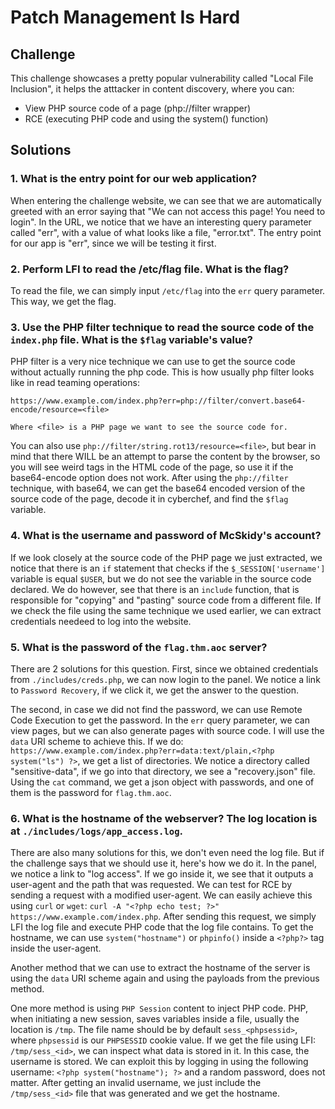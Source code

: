 # Patch Management Is Hard

## Challenge
This challenge showcases a pretty popular vulnerability called "Local File Inclusion", it helps the atttacker in content discovery, where you can:
- View PHP source code of a page (php://filter wrapper)
- RCE (executing PHP code and using the system() function)

## Solutions 

### 1. What is the entry point for our web application?
When entering the challenge website, we can see that we are automatically greeted with an error saying that "We can not access this page! You need to login". In the URL, we notice that we have an interesting query parameter called "err", with a value of what looks like a file, "error.txt". The entry point for our app is "err", since we will be testing it first.

### 2. Perform LFI to read the /etc/flag file. What is the flag?
To read the file, we can simply input `/etc/flag` into the `err` query parameter. This way, we get the flag.

### 3. Use the PHP filter technique to read the source code of the `index.php` file. What is the `$flag` variable's value?
PHP filter is a very nice technique we can use to get the source code without actually running the php code. This is how usually php filter looks like in read teaming operations:
```
https://www.example.com/index.php?err=php://filter/convert.base64-encode/resource=<file>

Where <file> is a PHP page we want to see the source code for.
```

You can also use `php://filter/string.rot13/resource=<file>`, but bear in mind that there WILL be an attempt to parse the content by the browser, so you will see weird tags in the HTML code of the page, so use it if the base64-encode option does not work.
After using the `php://filter` technique, with base64, we can get the base64 encoded version of the source code of the page, decode it in cyberchef, and find the `$flag` variable.

### 4. What is the username and password of McSkidy's account?
If we look closely at the source code of the PHP page we just extracted, we notice that there is an `if` statement that checks if the `$_SESSION['username']` variable is equal `$USER`, but we do not see the variable in the source code declared. We do however, see that there is an `include` function, that is responsible for "copying" and "pasting" source code from a different file. If we check the file using the same technique we used earlier, we can extract credentials needeed to log into the website.

### 5. What is the password of the `flag.thm.aoc` server?
There are 2 solutions for this question. First, since we obtained credentials from `./includes/creds.php`, we can now login to the panel. We notice a link to `Password Recovery`, if we click it, we get the answer to the question.

The second, in case we did not find the password, we can use Remote Code Execution to get the password. In the `err` query parameter, we can view pages, but we can also generate pages with source code. I will use the `data` URI scheme to achieve this. If we do: `https://www.example.com/index.php?err=data:text/plain,<?php system("ls") ?>`, we get a list of directories. We notice a directory called "sensitive-data", if we go into that directory, we see a "recovery.json" file. Using the `cat` command, we get a json object with passwords, and one of them is the password for `flag.thm.aoc`.

### 6. What is the hostname of the webserver? The log location is at `./includes/logs/app_access.log`.
There are also many solutions for this, we don't even need the log file. But if the challenge says that we should use it, here's how we do it.
In the panel, we notice a link to "log access". If we go inside it, we see that it outputs a user-agent and the path that was requested. We can test for RCE by sending a request with a modified user-agent. We can easily achieve this using `curl` or `wget`: `curl -A "<?php echo test; ?>" https://www.example.com/index.php`. After sending this request, we simply LFI the log file and execute PHP code that the log file contains. To get the hostname, we can use `system("hostname")` or `phpinfo()` inside a `<?php?>` tag inside the user-agent.

Another method that we can use to extract the hostname of the server is using the `data` URI scheme again and using the payloads from the previous method.

One more method is using `PHP Session` content to inject PHP code. PHP, when initiating a new session, saves variables inside a file, usually the location is `/tmp`. The file name should be by default `sess_<phpsessid>`, where `phpsessid` is our `PHPSESSID` cookie value. If we get the file using LFI: `/tmp/sess_<id>`, we can inspect what data is stored in it. In this case, the username is stored. We can exploit this by logging in using the following username: `<?php system("hostname"); ?>` and a random password, does not matter. After getting an invalid username, we just include the `/tmp/sess_<id>` file that was generated and we get the hostname.